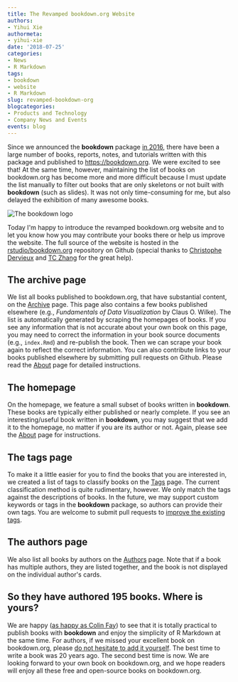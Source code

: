 ```yaml
---
title: The Revamped bookdown.org Website
authors:
- Yihui Xie
authormeta: 
- yihui-xie
date: '2018-07-25'
categories:
- News
- R Markdown
tags:
- bookdown
- website
- R Markdown
slug: revamped-bookdown-org
blogcategories:
- Products and Technology
- Company News and Events
events: blog
---
```



Since we announced the **bookdown** package [in 2016](/2016/12/02/announcing-bookdown/), there have been a large number of books, reports, notes, and tutorials written with this package and published to https://bookdown.org. We were excited to see that! At the same time, however, maintaining the list of books on bookdown.org has become more and more difficult because I must update the list manually to filter out books that are only skeletons or not built with **bookdown** (such as slides). It was not only time-consuming for me, but also delayed the exhibition of many awesome books.

![The bookdown logo](https://bookdown.org/yihui/bookdown/images/logo.png)

Today I'm happy to introduce the revamped bookdown.org website and to let you know how you may contribute your books there or help us improve the website. The full source of the website is hosted in the [rstudio/bookdown.org](https://github.com/rstudio/bookdown.org) repository on Github (special thanks to [Christophe Dervieux](https://github.com/cderv) and [TC Zhang](https://github.com/tcgriffith) for the great help).

## The archive page

We list all books published to bookdown.org, that have substantial content, on the [Archive](https://bookdown.org/home/archive/) page. This page also contains a few books published elsewhere (e.g., _Fundamentals of Data Visualization_ by Claus O. Wilke). The list is automatically generated by scraping the homepages of books. If you see any information that is not accurate about your own book on this page, you may need to correct the information in your book source documents (e.g., `index.Rmd`) and re-publish the book. Then we can scrape your book again to reflect the correct information. You can also contribute links to your books published elsewhere by submitting pull requests on Github. Please read the [About](https://bookdown.org/home/about/) page for detailed instructions.

## The homepage

On the homepage, we feature a small subset of books written in **bookdown**. These books are typically either published or nearly complete. If you see an interesting/useful book written in **bookdown**, you may suggest that we add it to the homepage, no matter if you are its author or not. Again, please see the [About](https://bookdown.org/home/about/) page for instructions.

## The tags page

To make it a little easier for you to find the books that you are interested in, we created a list of tags to classify books on the [Tags](https://bookdown.org/home/tags/) page. The current classification method is quite rudimentary, however. We only match the tags against the descriptions of books. In the future, we may support custom keywords or tags in the **bookdown** package, so authors can provide their own tags. You are welcome to submit pull requests to [improve the existing tags](https://github.com/rstudio/bookdown.org/edit/master/R/tags.txt).

## The authors page

We also list all books by authors on the [Authors](https://bookdown.org/home/authors/) page. Note that if a book has multiple authors, they are listed together, and the book is not displayed on the individual author's cards.

## So they have authored 195 books. Where is yours?

We are happy ([as happy as Colin Fay](https://twitter.com/_ColinFay/status/1012964820004548609)) to see that it is totally practical to publish books with **bookdown** and enjoy the simplicity of R Markdown at the same time. For authors, if we missed your excellent book on bookdown.org, please [do not hesitate to add it yourself](https://github.com/rstudio/bookdown.org/edit/master/R/staging.txt). The best time to write a book was 20 years ago. The second best time is now. We are looking forward to your own book on bookdown.org, and we hope readers will enjoy all these free and open-source books on bookdown.org.

